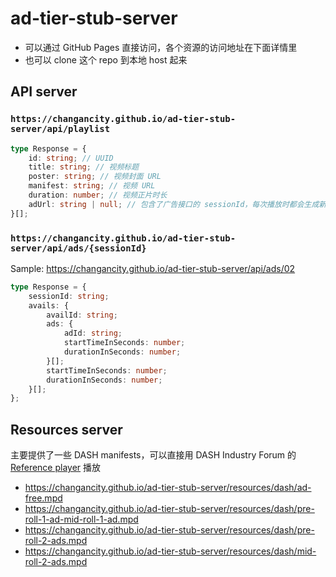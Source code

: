 # ad-tier-stub-server

- 可以通过 GitHub Pages 直接访问，各个资源的访问地址在下面详情里
- 也可以 clone 这个 repo 到本地 host 起来

## API server

### `https://changancity.github.io/ad-tier-stub-server/api/playlist`

```ts
type Response = {
    id: string; // UUID
    title: string; // 视频标题
    poster: string; // 视频封面 URL
    manifest: string; // 视频 URL
    duration: number; // 视频正片时长
    adUrl: string | null; // 包含了广告接口的 sessionId，每次播放时都会生成新的 sessionId，这里硬编码了
}[];
```

### `https://changancity.github.io/ad-tier-stub-server/api/ads/{sessionId}`

Sample: https://changancity.github.io/ad-tier-stub-server/api/ads/02

```ts
type Response = {
    sessionId: string;
    avails: {
        availId: string;
        ads: {
            adId: string;
            startTimeInSeconds: number;
            durationInSeconds: number;
        }[];
        startTimeInSeconds: number;
        durationInSeconds: number;
    }[];
};
```

## Resources server

主要提供了一些 DASH manifests，可以直接用 DASH Industry Forum 的 [Reference player](http://reference.dashif.org/dash.js/nightly/samples/dash-if-reference-player/index.html) 播放

- https://changancity.github.io/ad-tier-stub-server/resources/dash/ad-free.mpd
- https://changancity.github.io/ad-tier-stub-server/resources/dash/pre-roll-1-ad-mid-roll-1-ad.mpd
- https://changancity.github.io/ad-tier-stub-server/resources/dash/pre-roll-2-ads.mpd
- https://changancity.github.io/ad-tier-stub-server/resources/dash/mid-roll-2-ads.mpd
